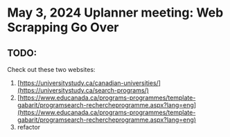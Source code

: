 # May 3, 2024 Uplanner meeting: Web Scrapping Go Over

## TODO:
Check out these two websites:
1. [https://universitystudy.ca/canadian-universities/](https://universitystudy.ca/search-programs/)
2. [https://www.educanada.ca/programs-programmes/template-gabarit/programsearch-rechercheprogramme.aspx?lang=eng](https://www.educanada.ca/programs-programmes/template-gabarit/programsearch-rechercheprogramme.aspx?lang=eng)
3. refactor
